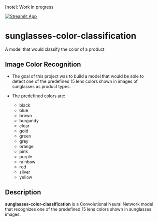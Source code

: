 [note]: Work in progress

[![Streamlit App](https://static.streamlit.io/badges/streamlit_badge_black_white.svg)](https://share.streamlit.io/aleksandar-ryaktive/sunglasses-color-classification/main/file_uploader.py)
# sunglasses-color-classification
A model that would classify the color of a product


## Image Color Recognition

- The goal of this project was to build a model that would be able to detect one of the predefined 15 lens colors shown in images of sunglasses as product types.

- The predefined colors are:

    * black
    * blue
    * brown
    * burgundy
    * clear
    * gold
    * green
    * grey
    * orange
    * pink
    * purple
    * rainbow
    * red
    * silver
    * yellow

## Description

**sunglasses-color-classification** is a Convolutional Neural Network model that recognizes one of the predefined 15 lens colors shown in sunglasses images.

